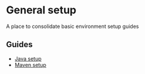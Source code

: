 # General setup

A place to consolidate basic environment setup guides

## Guides
- [Java setup](java.md)
- [Maven setup](java_maven.md)
